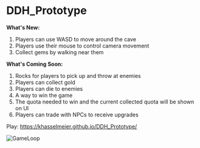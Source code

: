 # DDH_Prototype
**What's New:**
1. Players can use WASD to move around the cave
2. Players use their mouse to control camera movement
3. Collect gems by walking near them

**What's Coming Soon:**
1. Rocks for players to pick up and throw at enemies
2. Players can collect gold
3. Players can die to enemies
4. A way to win the game
5. The quota needed to win and the current collected quota will be shown on UI
6. Players can trade with NPCs to receive upgrades

Play: https://khasselmeier.github.io/DDH_Prototype/

![GameLoop](https://github.com/user-attachments/assets/b5c4edc8-9c54-4eef-aead-3ee9453e8f82)
